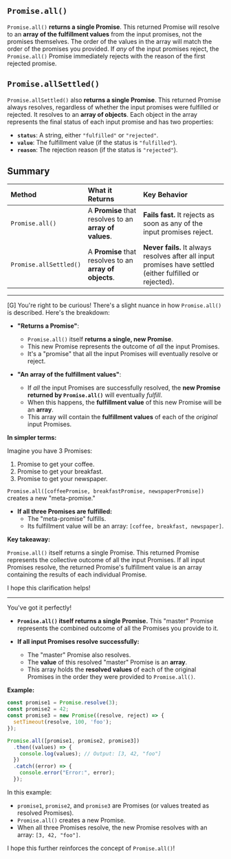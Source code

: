 ## `Promise.all()`
`Promise.all()` **returns a single Promise**. This returned Promise will resolve to an **array of the fulfillment values** from the input promises, not the promises themselves. The order of the values in the array will match the order of the promises you provided. If *any* of the input promises reject, the `Promise.all()` Promise immediately rejects with the reason of the first rejected promise.

## `Promise.allSettled()`
`Promise.allSettled()` also **returns a single Promise**. This returned Promise always resolves, regardless of whether the input promises were fulfilled or rejected. It resolves to an **array of objects**. Each object in the array represents the final status of each input promise and has two properties:
* **`status`**: A string, either `"fulfilled"` or `"rejected"`.
* **`value`**: The fulfillment value (if the status is `"fulfilled"`).
* **`reason`**: The rejection reason (if the status is `"rejected"`).

## Summary
| Method | What it Returns | Key Behavior |
| :--- | :--- | :--- |
| `Promise.all()` | A **Promise** that resolves to an **array of values**. | **Fails fast.** It rejects as soon as any of the input promises reject. |
| `Promise.allSettled()` | A **Promise** that resolves to an **array of objects**. | **Never fails.** It always resolves after all input promises have settled (either fulfilled or rejected). |

---

[G] You're right to be curious! There's a slight nuance in how `Promise.all()` is described. Here's the breakdown:

* **"Returns a Promise"**: 

   - `Promise.all()` itself **returns a single, new Promise**. 
   - This new Promise represents the outcome of *all* the input Promises. 
   - It's a "promise" that all the input Promises will eventually resolve or reject.

* **"An array of the fulfillment values"**:

   - If *all* the input Promises are successfully resolved, the **new Promise returned by `Promise.all()`** will eventually *fulfill*. 
   - When this happens, the **fulfillment value** of this new Promise will be an **array**. 
   - This array will contain the **fulfillment values** of each of the *original* input Promises.

**In simpler terms:**

Imagine you have 3 Promises:

1. Promise to get your coffee.
2. Promise to get your breakfast.
3. Promise to get your newspaper.

`Promise.all([coffeePromise, breakfastPromise, newspaperPromise])` creates a new "meta-promise." 

* **If all three Promises are fulfilled:** 
   - The "meta-promise" fulfills. 
   - Its fulfillment value will be an array: `[coffee, breakfast, newspaper]`.

**Key takeaway:**

`Promise.all()` itself returns a single Promise. This returned Promise represents the collective outcome of all the input Promises. If all input Promises resolve, the returned Promise's fulfillment value is an array containing the results of each individual Promise.

I hope this clarification helps!

---

You've got it perfectly! 

* **`Promise.all()` itself returns a single Promise.** This "master" Promise represents the combined outcome of all the Promises you provide to it.

* **If all input Promises resolve successfully:**
    * The "master" Promise also resolves. 
    * The **value** of this resolved "master" Promise is an **array**. 
    * This array holds the **resolved values** of each of the original Promises in the order they were provided to `Promise.all()`.

**Example:**

```javascript
const promise1 = Promise.resolve(3);
const promise2 = 42; 
const promise3 = new Promise((resolve, reject) => {
  setTimeout(resolve, 100, 'foo'); 
});

Promise.all([promise1, promise2, promise3])
  .then((values) => {
    console.log(values); // Output: [3, 42, "foo"]
  })
  .catch((error) => {
    console.error("Error:", error); 
  });
```

In this example:

* `promise1`, `promise2`, and `promise3` are Promises (or values treated as resolved Promises).
* `Promise.all()` creates a new Promise.
* When all three Promises resolve, the new Promise resolves with an array: `[3, 42, "foo"]`.

I hope this further reinforces the concept of `Promise.all()`!
